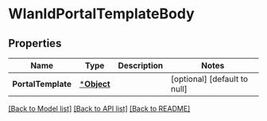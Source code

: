 # WlanIdPortalTemplateBody

## Properties
Name | Type | Description | Notes
------------ | ------------- | ------------- | -------------
**PortalTemplate** | [***Object**](.md) |  | [optional] [default to null]

[[Back to Model list]](../README.md#documentation-for-models) [[Back to API list]](../README.md#documentation-for-api-endpoints) [[Back to README]](../README.md)


